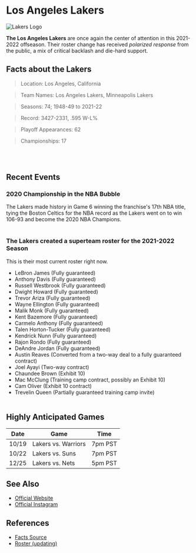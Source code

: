 # Los Angeles Lakers

![Lakers Logo](https://lh3.googleusercontent.com/QN-zSETBdcZ_gYkFR1saaBkuViJpuAbq4de_exOvSxgEO_pQLvlOBFJD_H8Ofy1FcTkVpmHgI28=w1440-ns-nd-rj)

**The Los Angeles Lakers** are once again the center of attention in this 2021-2022 offseason. Their roster change has received *polarized response* from the public, a mix of critical backlash and die-hard support. 

## Facts about the Lakers 
>Location: Los Angeles, California

>Team Names: Los Angeles Lakers, Minneapolis Lakers

>Seasons: 74; 1948-49 to 2021-22

>Record: 3427-2331, .595 W-L%

>Playoff Appearances: 62

>Championships: 17

<br/><br/>
## Recent Events

### **2020 Championship in the NBA Bubble**
The Lakers made history in Game 6 winning the franchise's 17th NBA title, tying the Boston Celtics for the NBA record as the Lakers went on to win 106-93 and become the 2020 NBA Champions. <br/><br/>

### **The Lakers created a superteam roster for the 2021-2022 Season**
This is their most current roster right now.
* LeBron James (Fully guaranteed)
* Anthony Davis (Fully guaranteed)
* Russell Westbrook (Fully guaranteed)
* Dwight Howard (Fully guaranteed)
* Trevor Ariza (Fully guaranteed)
* Wayne Ellington (Fully guaranteed)
* Malik Monk (Fully guaranteed)
* Kent Bazemore (Fully guaranteed)
* Carmelo Anthony (Fully guaranteed)
* Talen Horton-Tucker (Fully guaranteed)
* Kendrick Nunn (Fully guaranteed)
* Rajon Rondo (Fully guaranteed)
* DeAndre Jordan (Fully guaranteed)
* Austin Reaves (Converted from a two-way deal to a fully guaranteed contract)
* Joel Ayayi (Two-way contract)
* Chaundee Brown (Exhibit 10)
* Mac McClung (Training camp contract, possibly an Exhibit 10)
* Cam Oliver (Exhibit 10 contract)
* Trevelin Queen (Partially guaranteed training camp invite)
<br/><br/>

## Highly Anticipated Games
| Date | Game | Time |
| ---- | ---- | ---- | 
| 10/19 | Lakers vs. Warriors | 7pm PST | 
| 10/22 | Lakers vs. Suns | 7pm PST | 
| 12/25| Lakers vs. Nets | 5pm PST | 

## See Also
- [Official Website](nba.com/lakers/)
- [Official Instagram](https://www.instagram.com/lakers/)

## References 
- [Facts Source](https://www.basketball-reference.com/teams/LAL/)
- [Roster (updating)](https://www.silverscreenandroll.com/2021/8/19/22625093/2021-lakers-roster-training-camp-contract-details-g-league-south-bay)
